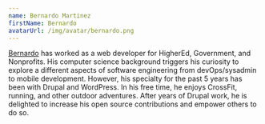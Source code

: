 ```yaml
---
name: Bernardo Martinez
firstName: Bernardo
avatarUrl: /img/avatar/bernardo.png
---
```


[Bernardo](https://github.com/bmartinez287) has worked as a web developer for HigherEd, Government, and Nonprofits. His computer science background triggers his curiosity to explore a different aspects of software engineering from devOps/sysadmin to mobile development. However, his specialty for the past 5 years has been with Drupal and WordPress. In his free time, he enjoys CrossFit, running, and other outdoor adventures. After years of Drupal work, he is delighted to increase his open source contributions and empower others to do so.